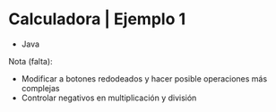 # Calculadora | Ejemplo 1

+ Java

Nota (falta): 
+ Modificar a botones redodeados y hacer posible operaciones más complejas
+ Controlar negativos en multiplicación y división
